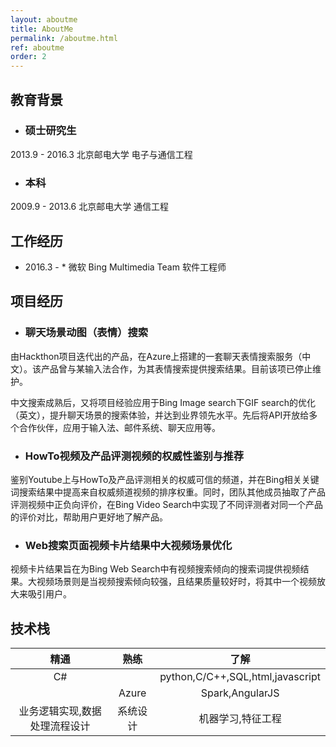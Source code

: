 ```yaml
---
layout: aboutme
title: AboutMe
permalink: /aboutme.html
ref: aboutme
order: 2
---
```


## 教育背景

- ### 硕士研究生
2013.9 - 2016.3  北京邮电大学  电子与通信工程
- ### 本科
2009.9 - 2013.6  北京邮电大学  通信工程

## 工作经历

- 2016.3 - *  微软  Bing Multimedia Team  软件工程师

## 项目经历

- ### 聊天场景动图（表情）搜索

由Hackthon项目迭代出的产品，在Azure上搭建的一套聊天表情搜索服务（中文）。该产品曾与某输入法合作，为其表情搜索提供搜索结果。目前该项已停止维护。

中文搜索成熟后，又将项目经验应用于Bing Image search下GIF search的优化（英文），提升聊天场景的搜索体验，并达到业界领先水平。先后将API开放给多个合作伙伴，应用于输入法、邮件系统、聊天应用等。

- ### HowTo视频及产品评测视频的权威性鉴别与推荐

鉴别Youtube上与HowTo及产品评测相关的权威可信的频道，并在Bing相关关键词搜索结果中提高来自权威频道视频的排序权重。同时，团队其他成员抽取了产品评测视频中正负向评价，在Bing Video Search中实现了不同评测者对同一个产品的评价对比，帮助用户更好地了解产品。

- ### Web搜索页面视频卡片结果中大视频场景优化

视频卡片结果旨在为Bing Web Search中有视频搜索倾向的搜索词提供视频结果。大视频场景则是当视频搜索倾向较强，且结果质量较好时，将其中一个视频放大来吸引用户。

## 技术栈

| 精通 | 熟练 | 了解 |
| :----: | :----: | :----: |
| C#   |      | python,C/C++,SQL,html,javascript |
|      | Azure | Spark,AngularJS |
| 业务逻辑实现,数据处理流程设计 | 系统设计 | 机器学习,特征工程 |

